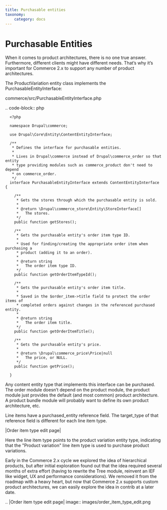 ```yaml
---
title: Purchasable entities
taxonomy:
    category: docs
---
```


Purchasable Entities
====================

When it comes to product architectures, there is no one true answer.
Furthermore, different clients might have different needs. That’s why
it’s important for Commerce 2.x to support any number of product
architectures.

The ProductVariation entity class implements the
PurchasableEntityInterface:

commerce/src/PurchasableEntityInterface.php

.. code-block:: php

      <?php
      
      namespace Drupal\commerce;
      
      use Drupal\Core\Entity\ContentEntityInterface;
      
      /**
       * Defines the interface for purchasable entities.
       *
       * Lives in Drupal\commerce instead of Drupal\commerce_order so that entity
       * type providing modules such as commerce_product don't need to depend
       * on commerce_order.
       */
      interface PurchasableEntityInterface extends ContentEntityInterface {
      
        /**
         * Gets the stores through which the purchasable entity is sold.
         *
         * @return \Drupal\commerce_store\Entity\StoreInterface[]
         *   The stores.
         */
        public function getStores();
      
        /**
         * Gets the purchasable entity's order item type ID.
         *
         * Used for finding/creating the appropriate order item when purchasing a
         * product (adding it to an order).
         *
         * @return string
         *   The order item type ID.
         */
        public function getOrderItemTypeId();
      
        /**
         * Gets the purchasable entity's order item title.
         *
         * Saved in the $order_item->title field to protect the order items of
         * completed orders against changes in the referenced purchased entity.
         *
         * @return string
         *   The order item title.
         */
        public function getOrderItemTitle();
      
        /**
         * Gets the purchasable entity's price.
         *
         * @return \Drupal\commerce_price\Price|null
         *   The price, or NULL.
         */
        public function getPrice();
      
      }

Any content entity type that implements this interface can be purchased.
The order module doesn’t depend on the product module, the product
module just provides the default (and most common) product architecture.
A product bundle module will probably want to define its own product
architecture, etc.

Line items have a purchased\_entity reference field. The target\_type of
that reference field is different for each line item type.

|Order item type edit page|

Here the line item type points to the product variation entity type,
indicating that the "Product variation" line item type is used to
purchase product variations.

Early in the Commerce 2.x cycle we explored the idea of hierarchical
products, but after initial exploration found out that the idea required
several months of extra effort (having to rewrite the Tree module,
reinvent an IEF like widget, UX and performance considerations). We
removed it from the roadmap with a heavy heart, but now that Commerce
2.x supports custom product architectures, we can easily explore the
idea in contrib at a later date.

.. |Order item type edit page| image:: images/order_item_type_edit.png
